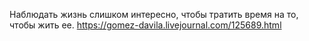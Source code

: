 Наблюдать жизнь слишком интересно, чтобы тратить время на то, чтобы жить ее.
https://gomez-davila.livejournal.com/125689.html